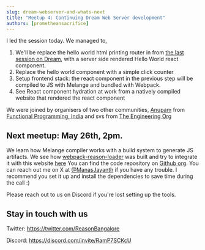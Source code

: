 ```yaml
---
slug: dream-webserver-and-whats-next
title: "Meetup 4: Continuing Dream Web Server development"
authors: [prometheansacrifice]
---
```


I led the session today. We managed to,

1. We'll be replace the hello world html printing router in from [the last session on Dream](https://reason-bangalore.org/blog/meetup-2-and-ann-next-meetup), with a server side rendered Hello World react component.
2. Replace the hello world component with a simple click counter
3. Setup frontend stack: the react component in the previous step will be compiled to JS with Melange and bundled with Webpack.
4. See React component hydration at work from a natively compiled website that rendered the react component

We were joined by organisers of two other communities, [Anupam](https://functional.cafe/@haskman) from [Functional Programming, India](https://x.com/functionalindia) and svs from [The Engineering Org](https://discord.gg/7HngyZWuJq)


## Next meetup: May 26th, 2pm.

We learn how Melange compiler works with a build system to generate JS artifacts. We see how [webpack-reason-loader](https://github.com/DiningPhilosophersCo/reason-loader) was built and try to integrate it with this website [here](/mdn-game-tutorial)
 You can find the code repository on [Github org](https://github.com/ReasonIndia/reason-bangalore.github.io). You
can reach out me on X at [@ManasJayanth](https://x.com/ManasJayanth) if you have any trouble. I recommend you set it up and install the dependencies to save time during the call :)

Please reach out to us on Discord if you're lost setting up the tools.

## Stay in touch with us 

Twitter: https://twitter.com/ReasonBangalore

Discord: https://discord.com/invite/RamP7SCKcU
